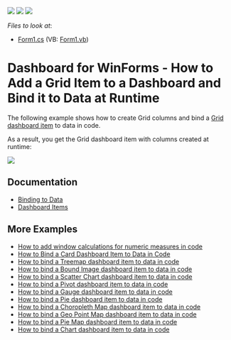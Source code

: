<!-- default badges list -->
![](https://img.shields.io/endpoint?url=https://codecentral.devexpress.com/api/v1/VersionRange/128581065/18.2.5%2B)
[![](https://img.shields.io/badge/Open_in_DevExpress_Support_Center-FF7200?style=flat-square&logo=DevExpress&logoColor=white)](https://supportcenter.devexpress.com/ticket/details/E4768)
[![](https://img.shields.io/badge/📖_How_to_use_DevExpress_Examples-e9f6fc?style=flat-square)](https://docs.devexpress.com/GeneralInformation/403183)
<!-- default badges end -->
<!-- default file list -->
*Files to look at*:

* [Form1.cs](./CS/Dashboard_CreateGrid/Form1.cs) (VB: [Form1.vb](./VB/Dashboard_CreateGrid/Form1.vb))
<!-- default file list end -->

# Dashboard for WinForms - How to Add a Grid Item to a Dashboard and Bind it to Data at Runtime

The following example shows how to create Grid columns and bind a [Grid dashboard item](https://docs.devexpress.com/Dashboard/15150) to data in code.

As a result, you get the Grid dashboard item with columns created at runtime:

![](/images/grid-with-columns.png)

## Documentation

- [Binding to Data](https://docs.devexpress.com/Dashboard/116771) 
- [Dashboard Items](https://docs.devexpress.com/Dashboard/116521)

## More Examples 
* [How to add window calculations for numeric measures in code](https://github.com/DevExpress-Examples/winforms-dashboard-window-calculation-example)
* [How to Bind a Card Dashboard Item to Data in Code](https://github.com/DevExpress-Examples/how-to-bind-a-card-dashboard-item-to-data-in-code) 
* [How to bind a Treemap dashboard item to data in code](https://github.com/DevExpress-Examples/how-to-bind-a-treemap-dashboard-item-to-data-in-code-t429531)
* [How to bind a Bound Image dashboard item to data in code](https://github.com/DevExpress-Examples/how-to-bind-a-bound-image-dashboard-item-to-data-in-code-t382366)
* [How to bind a Scatter Chart dashboard item to data in code](https://github.com/DevExpress-Examples/how-to-bind-a-scatter-chart-dashboard-item-to-data-in-code-t306222)
* [How to bind a Pivot dashboard item to data in code](https://github.com/DevExpress-Examples/how-to-bind-a-pivot-dashboard-item-to-data-in-code-e4772)
* [How to bind a Gauge dashboard item to data in code](https://github.com/DevExpress-Examples/how-to-bind-a-gauge-dashboard-item-to-data-in-code-e4771)
* [How to bind a Pie dashboard item to data in code](https://github.com/DevExpress-Examples/how-to-bind-a-pie-dashboard-item-to-data-in-code-e4769)
* [How to bind a Choropleth Map dashboard item to data in code](https://github.com/DevExpress-Examples/how-to-bind-a-choropleth-map-dashboard-item-to-data-in-code-e5010)
* [How to bind a Geo Point Map dashboard item to data in code](https://github.com/DevExpress-Examples/how-to-bind-a-geo-point-map-dashboard-item-to-data-in-code-e5036)
* [How to bind a Pie Map dashboard item to data in code](https://github.com/DevExpress-Examples/how-to-bind-a-pie-map-dashboard-item-to-data-in-code-t119627)
* [How to bind a Chart dashboard item to data in code](https://github.com/DevExpress-Examples/how-to-bind-a-chart-dashboard-item-to-data-in-code-e4767)



